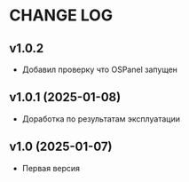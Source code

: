 CHANGE LOG
==========

## v1.0.2
* Добавил проверку что OSPanel запущен

## v1.0.1 (2025-01-08)
* Доработка по результатам эксплуатации

## v1.0 (2025-01-07)
* Первая версия